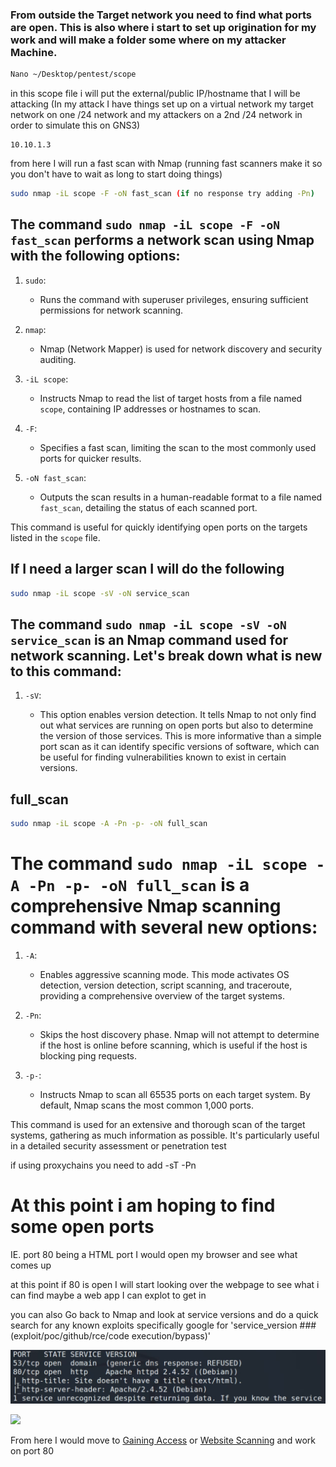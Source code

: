 ### From outside the Target network you need to find what ports are open. This is also where i start to set up origination for my work and will make a folder some where on my attacker Machine.

```bash
Nano ~/Desktop/pentest/scope
```

in this scope file i will put the external/public IP/hostname that I will be attacking (In my attack I have things set up on a virtual network my target network on one /24 network and my attackers on a 2nd /24  network in order to simulate this on GNS3)

```scope
10.10.1.3
```

from here I will run a fast scan with Nmap (running fast scanners make it so you don't have to wait as long to start doing things)

```bash
sudo nmap -iL scope -F -oN fast_scan (if no response try adding -Pn)
```

## The command `sudo nmap -iL scope -F -oN fast_scan` performs a network scan using Nmap with the following options:

1. `sudo`: 
   - Runs the command with superuser privileges, ensuring sufficient permissions for network scanning.

2. `nmap`:
   - Nmap (Network Mapper) is used for network discovery and security auditing.

3. `-iL scope`:
   - Instructs Nmap to read the list of target hosts from a file named `scope`, containing IP addresses or hostnames to scan.

4. `-F`:
   - Specifies a fast scan, limiting the scan to the most commonly used ports for quicker results.

5. `-oN fast_scan`:
   - Outputs the scan results in a human-readable format to a file named `fast_scan`, detailing the status of each scanned port.

This command is useful for quickly identifying open ports on the targets listed in the `scope` file.

## If I need a larger scan I will do the following

```bash
sudo nmap -iL scope -sV -oN service_scan
```

## The command `sudo nmap -iL scope -sV -oN service_scan` is an Nmap command used for network scanning. Let's break down what is new to this command:


1. `-sV`:
    
    - This option enables version detection. It tells Nmap to not only find out what services are running on open ports but also to determine the version of those services. This is more informative than a simple port scan as it can identify specific versions of software, which can be useful for finding vulnerabilities known to exist in certain versions.


## full_scan

```bash
sudo nmap -iL scope -A -Pn -p- -oN full_scan
```

# The command `sudo nmap -iL scope -A -Pn -p- -oN full_scan` is a comprehensive Nmap scanning command with several new options:

1. `-A`:
   - Enables aggressive scanning mode. This mode activates OS detection, version detection, script scanning, and traceroute, providing a comprehensive overview of the target systems.

2. `-Pn`:
   - Skips the host discovery phase. Nmap will not attempt to determine if the host is online before scanning, which is useful if the host is blocking ping requests.

3. `-p-`:
   - Instructs Nmap to scan all 65535 ports on each target system. By default, Nmap scans the most common 1,000 ports.

This command is used for an extensive and thorough scan of the target systems, gathering as much information as possible. It's particularly useful in a detailed security assessment or penetration test

if using proxychains you need to add -sT  -Pn

# At this point i am hoping to find some open ports
IE. port 80 being a HTML port I would open my browser and see what comes up

at this point  if 80 is open I will start looking over the webpage to see what i can find maybe a web app I can explot to get in 

you can also Go back to Nmap and look at service versions and do a quick search for any known exploits specifically google for 'service_version ### (exploit/poc/github/rce/code execution/bypass)'


<img src="/PlayBook/Images/NmapScan.png">

![](NmapScan.png)

From here I would move to [Gaining Access](4%20Gaining%20Access.md) or [Website Scanning](3.1%20Website%20scanning.md) and work on port 80

